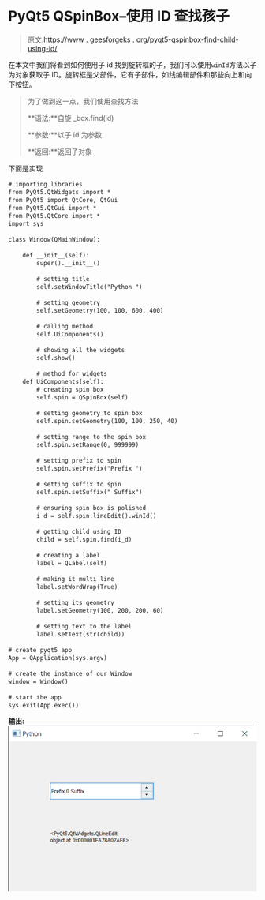 # PyQt5 QSpinBox–使用 ID 查找孩子

> 原文:[https://www . geesforgeks . org/pyqt5-qspinbox-find-child-using-id/](https://www.geeksforgeeks.org/pyqt5-qspinbox-finding-child-using-id/)

在本文中我们将看到如何使用子 id 找到旋转框的子，我们可以使用`winId`方法以子为对象获取子 ID。旋转框是父部件，它有子部件，如线编辑部件和那些向上和向下按钮。

> 为了做到这一点，我们使用查找方法
> 
> **语法:**自旋 _box.find(id)
> 
> **参数:**以子 id 为参数
> 
> **返回:**返回子对象

下面是实现

```
# importing libraries
from PyQt5.QtWidgets import * 
from PyQt5 import QtCore, QtGui
from PyQt5.QtGui import * 
from PyQt5.QtCore import * 
import sys

class Window(QMainWindow):

    def __init__(self):
        super().__init__()

        # setting title
        self.setWindowTitle("Python ")

        # setting geometry
        self.setGeometry(100, 100, 600, 400)

        # calling method
        self.UiComponents()

        # showing all the widgets
        self.show()

        # method for widgets
    def UiComponents(self):
        # creating spin box
        self.spin = QSpinBox(self)

        # setting geometry to spin box
        self.spin.setGeometry(100, 100, 250, 40)

        # setting range to the spin box
        self.spin.setRange(0, 999999)

        # setting prefix to spin
        self.spin.setPrefix("Prefix ")

        # setting suffix to spin
        self.spin.setSuffix(" Suffix")

        # ensuring spin box is polished
        i_d = self.spin.lineEdit().winId()

        # getting child using ID
        child = self.spin.find(i_d)

        # creating a label
        label = QLabel(self)

        # making it multi line
        label.setWordWrap(True)

        # setting its geometry
        label.setGeometry(100, 200, 200, 60)

        # setting text to the label
        label.setText(str(child))

# create pyqt5 app
App = QApplication(sys.argv)

# create the instance of our Window
window = Window()

# start the app
sys.exit(App.exec())
```

**输出:**
![](img/ba3e034dabcdba84a1254885950d1ead.png)